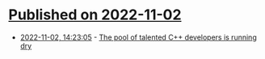 # [Published on 2022-11-02](index.md)

* [2022-11-02, 14:23:05](https://news.ycombinator.com/item?id=33436268) - [The pool of talented C++ developers is running dry](https://www.efinancialcareers.com/news/2022/11/why-is-there-a-drought-in-the-talent-pool-for-c-developers)
